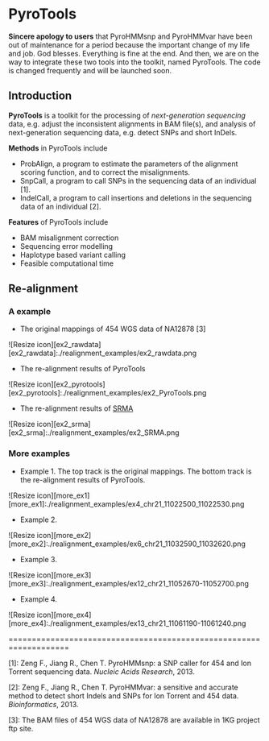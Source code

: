 PyroTools
===============

**Sincere apology to users** that PyroHMMsnp and PyroHMMvar have been out of maintenance for a period because the important change of my life and job.  God blesses.  Everything is fine at the end.  And then, we are on the way to integrate these two tools into the toolkit, named PyroTools.  The code is changed frequently and will be launched soon.

## Introduction

**PyroTools** is a toolkit for the processing of *next-generation sequencing* data, e.g. adjust the inconsistent alignments in BAM file(s), and analysis of next-generation sequencing data, e.g. detect SNPs and short InDels.

**Methods** in PyroTools include

- ProbAlign, a program to estimate the parameters of the alignment scoring function, and to correct the misalignments.
- SnpCall, a program to call SNPs in the sequencing data of an individual \[1\].
- IndelCall, a program to call insertions and deletions in the sequencing data of an individual \[2\].


**Features** of PyroTools include

-  BAM misalignment correction 
-  Sequencing error modelling
-  Haplotype based variant calling
-  Feasible computational time


## Re-alignment

### A example

- The original mappings of 454 WGS data of NA12878 \[3\]

![Resize icon][ex2_rawdata]
[ex2_rawdata]:./realignment_examples/ex2_rawdata.png

- The re-alignment results of PyroTools

![Resize icon][ex2_pyrotools]
[ex2_pyrotools]:./realignment_examples/ex2_PyroTools.png

- The re-alignment results of [SRMA](sourceforge.net/projects/srma/)

![Resize icon][ex2_srma]
[ex2_srma]:./realignment_examples/ex2_SRMA.png

### More examples

- Example 1.  The top track is the original mappings.  The bottom track is the re-alignment results of PyroTools.

![Resize icon][more_ex1]
[more_ex1]:./realignment_examples/ex4_chr21_11022500_11022530.png

- Example 2. 

![Resize icon][more_ex2]
[more_ex2]:./realignment_examples/ex6_chr21_11032590_11032620.png

- Example 3.

![Resize icon][more_ex3]
[more_ex3]:./realignment_examples/ex12_chr21_11052670-11052700.png

- Example 4.

![Resize icon][more_ex4]
[more_ex4]:./realignment_examples/ex13_chr21_11061190-11061240.png


===================================================================

\[1\]: Zeng F., Jiang R., Chen T. PyroHMMsnp: a SNP caller for 454 and Ion Torrent sequencing data. _Nucleic Acids Research_, 2013.

\[2\]: Zeng F., Jiang R., Chen T. PyroHMMvar: a sensitive and accurate method to detect short Indels and SNPs for Ion Torrent and 454 data. _Bioinformatics_, 2013.

\[3\]: The BAM files of 454 WGS data of NA12878 are available in 1KG project ftp site.





